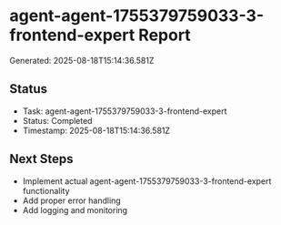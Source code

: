 # agent-agent-1755379759033-3-frontend-expert Report

Generated: 2025-08-18T15:14:36.581Z

## Status
- Task: agent-agent-1755379759033-3-frontend-expert
- Status: Completed
- Timestamp: 2025-08-18T15:14:36.581Z

## Next Steps
- Implement actual agent-agent-1755379759033-3-frontend-expert functionality
- Add proper error handling
- Add logging and monitoring
